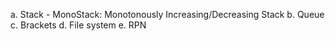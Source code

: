 a. Stack
    - MonoStack: Monotonously Increasing/Decreasing Stack
b. Queue
c. Brackets
d. File system
e. RPN

